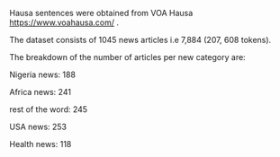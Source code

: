 Hausa sentences were obtained from VOA Hausa https://www.voahausa.com/ . 

The dataset consists of 1045 news articles i.e  7,884 (207, 608 tokens). 

The breakdown of the number of articles per new category are: 

Nigeria news:  188

Africa news: 241

rest of the word:  245

USA news: 253

Health news: 118
